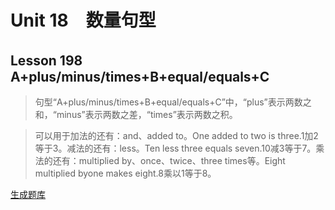 ﻿ # Unit 18　数量句型
 ## Lesson 198　A+plus/minus/times+B+equal/equals+C
 
> 句型“A+plus/minus/times+B+equal/equals+C”中，“plus”表示两数之和，“minus”表示两数之差，“times”表示两数之积。

> 可以用于加法的还有：and、added to。One added to two is three.1加2等于3。减法的还有：less。Ten less three equals seven.10减3等于7。乘法的还有：multiplied by、once、twice、three times等。Eight multiplied byone makes eight.8乘以1等于8。


 [生成题库](./question/f198.json)
